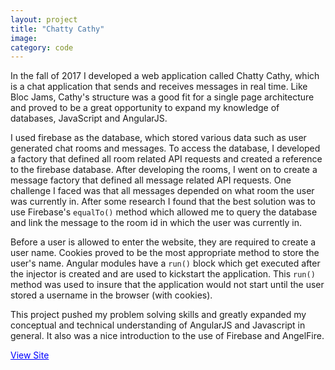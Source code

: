 ```yaml
---
layout: project
title: "Chatty Cathy"
image:
category: code
---
```


In the fall of 2017 I developed a web application called Chatty Cathy, which is a chat application that sends and receives messages in real time. Like Bloc Jams, Cathy's structure was a good fit for a single page architecture and proved to be a great opportunity to expand my knowledge of databases, JavaScript and AngularJS.

I used firebase as the database, which stored various data such as user generated chat rooms and messages. To access the database, I developed a factory that defined all room related API requests and created a reference to the firebase database. After developing the rooms, I went on to create a message factory that defined all message related API requests. One challenge I faced was that all messages depended on what room the user was currently in. After some research I found that the best solution was to use Firebase's `equalTo()` method which allowed me to query the database and link the message to the room id in which the user was currently in.

Before a user is allowed to enter the website, they are required to create a user name. Cookies proved to be the most appropriate method to store the user's name. Angular modules have a `run()` block which get executed after the injector is created and are used to kickstart the application. This `run()` method was used to insure that the application would not start until the user stored a username in the browser (with cookies).

This project pushed my problem solving skills and greatly expanded my conceptual and technical understanding of AngularJS and Javascript in general. It also was a nice introduction to the use of Firebase and AngelFire.

<a href="https://diplomat-tilling-72250.netlify.com/" style= "color: blue">View Site</a>
